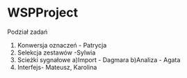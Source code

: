 # WSPProject

Podział zadań
1. Konwersja oznaczeń  - Patrycja
2. Selekcja zestawów  -Sylwia
3. Scieżki sygnałowe
a)Import - Dagmara
b)Analiza - Agata
4. Interfejs- Mateusz, Karolina
